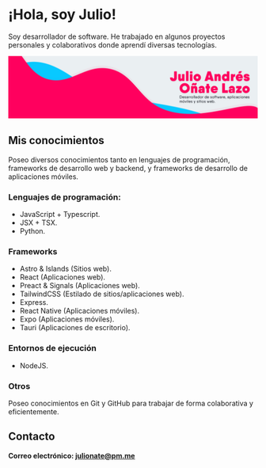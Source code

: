 # ¡Hola, soy Julio!

Soy desarrollador de software. He trabajado en algunos proyectos personales y colaborativos donde aprendí diversas tecnologías.

![Julio Banner](banner.png)

## Mis conocimientos

Poseo diversos conocimientos tanto en lenguajes de programación, frameworks de desarrollo web y backend, y frameworks de desarrollo de aplicaciones móviles.

### Lenguajes de programación:

- JavaScript + Typescript.
- JSX + TSX.
- Python.

### Frameworks

- Astro & Islands (Sitios web).
- React (Aplicaciones web).
- Preact & Signals (Aplicaciones web).
- TailwindCSS (Estilado de sitios/aplicaciones web).
- Express.
- React Native (Aplicaciones móviles).
- Expo (Aplicaciones móviles).
- Tauri (Aplicaciones de escritorio).

### Entornos de ejecución

- NodeJS.

### Otros

Poseo conocimientos en Git y GitHub para trabajar de forma colaborativa y eficientemente.

## Contacto

**Correo electrónico: julionate@pm.me**
